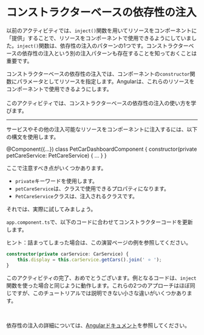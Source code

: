 # コンストラクターベースの依存性の注入

以前のアクティビティでは、`inject()`関数を用いてリソースをコンポーネントに「提供」することで、リソースをコンポーネントで使用できるようにしていました。`inject()`関数は、依存性の注入のパターンの1つです。コンストラクターベースの依存性の注入という別の注入パターンも存在することを知っておくことは重要です。

コンストラクターベースの依存性の注入では、コンポーネントの`constructor`関数にパラメータとしてリソースを指定します。Angularは、これらのリソースをコンポーネントで使用できるようにします。
<br><br>
このアクティビティでは、コンストラクターベースの依存性の注入の使い方を学びます。

<hr>

サービスやその他の注入可能なリソースをコンポーネントに注入するには、以下の構文を使用します。

<docs-code language="ts" highlight="[3]">
@Component({...})
class PetCarDashboardComponent {
    constructor(private petCareService: PetCareService) {
        ...
    }
}
</docs-code>

ここで注意すべき点がいくつかあります。

- `private`キーワードを使用します。
- `petCareService`は、クラスで使用できるプロパティになります。
- `PetCareService`クラスは、注入されるクラスです。

それでは、実際に試してみましょう。

<docs-workflow>

<docs-step title="コンストラクタベースのDIを使用するようにコードを更新する">

`app.component.ts`で、以下のコードに合わせてコンストラクターコードを更新します。

ヒント：詰まってしまった場合は、この演習ページの例を参照してください。

```ts
constructor(private carService: CarService) {
    this.display = this.carService.getCars().join(' ⭐️ ');
}
```

</docs-step>

</docs-workflow>

このアクティビティの完了、おめでとうございます。例となるコードは、`inject`関数を使った場合と同じように動作します。これらの2つのアプローチはほぼ同じですが、このチュートリアルでは説明できない小さな違いがいくつかあります。

<br>

依存性の注入の詳細については、[Angularドキュメント](guide/di)を参照してください。
